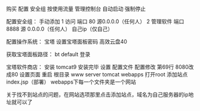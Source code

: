 购买 配置
安全组 按使用流量
管理控制台  自动启动 强制停止

配置安全组：
手动添加 
1 访问
端口 80 源0.0.0.0（任何人）
2 管理软件
端口 8888 源 0.0.0.0（任何人） 自己ip（仅自己）

配置操作系统：
宝塔
设置宝塔面板密码
高效云盘40

获取宝塔面板路径：
bt default
登录

宝塔软件商店：
安装 tomcat9
安装完毕 设置
配置文件
配置修改
第69行
8080改成80
设置页面  重启
根目录
www
server
tomcat
webapps
打开root
添加站点
index.jsp（部署）
webapps下每一个文件夹是一个网站

关于找不到站点的问题，在网站选项那里点击添加站点，域名为自己服务器的ip地址就可以了
